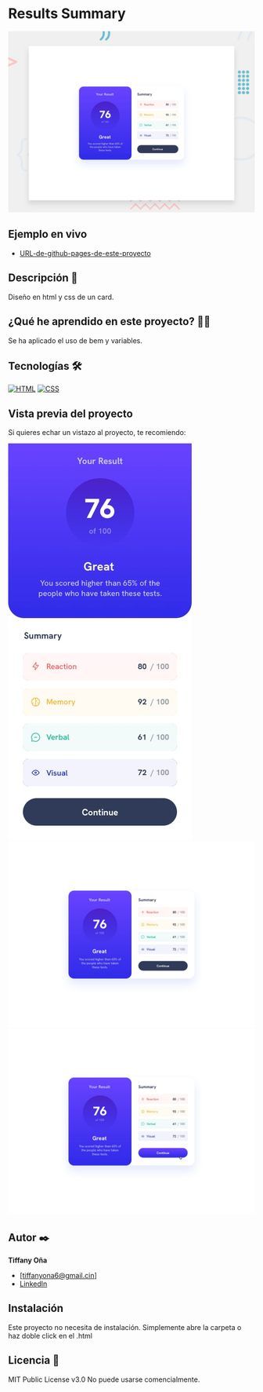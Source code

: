 # Results Summary

![Imagen del proyecto](https://raw.githubusercontent.com/tiffanyona6/results-summary/main/imagenes%20readme./desktop-preview.jpg)

## Ejemplo en vivo

- [URL-de-github-pages-de-este-proyecto](https://tiffanyona6.github.io/results-summary/)

## Descripción 📑

Diseño en html y css de un card.

## ¿Qué he aprendido en este proyecto? 🙇🏻

Se ha aplicado el uso de bem y variables.

## Tecnologías 🛠

<!-- Iconos sacados de: https://github.com/hendrasob/badges/blob/master/README.md y https://github.com/alexandresanlim/Badges4-README.md-Profile -->

[![HTML](https://img.shields.io/badge/HTML5-E34F26?style=for-the-badge&logo=html5&logoColor=white)](https://es.wikipedia.org/wiki/HTML5)
[![CSS](https://img.shields.io/badge/CSS3-1572B6?style=for-the-badge&logo=css3&logoColor=white)](https://es.wikipedia.org/wiki/CSS)

## Vista previa del proyecto

Si quieres echar un vistazo al proyecto, te recomiendo:

![Captura del proyecto](https://raw.githubusercontent.com/tiffanyona6/results-summary/main/imagenes%20readme./mobile-design.jpg)
![Captura del proyecto](https://raw.githubusercontent.com/tiffanyona6/results-summary/main/imagenes%20readme./desktop-design.jpg)
![Captura del proyecto](https://raw.githubusercontent.com/tiffanyona6/results-summary/main/imagenes%20readme./active-states.jpg)

## Autor ✒️

**Tiffany Oña**

- [tiffanyona6@gmail.cin]
- [LinkedIn](https://www.linkedin.com/in/tu-url-de-linkedin/)

## Instalación

Este proyecto no necesita de instalación. Simplemente abre la carpeta o haz doble click en el .html

## Licencia 📄

MIT Public License v3.0
No puede usarse comencialmente.
